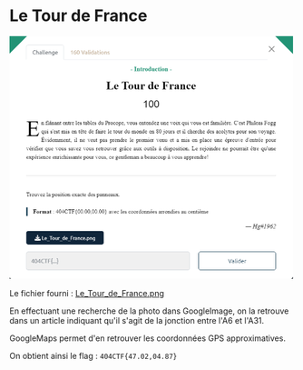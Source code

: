 # Le Tour de France

<img alt="énoncé du challenge" src="enonce.png" width=500>

Le fichier fourni : [Le_Tour_de_France.png](Le_Tour_de_France.png)

En effectuant une recherche de la photo dans GoogleImage, on la retrouve dans un article indiquant qu'il s'agit de la jonction entre l'A6 et l'A31.

GoogleMaps permet d'en retrouver les coordonnées GPS approximatives.

On obtient ainsi le flag : `404CTF{47.02,04.87}`
